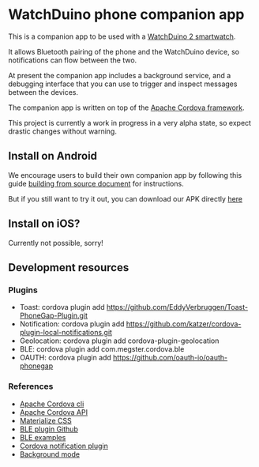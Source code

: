 # WatchDuino phone companion app

This is a companion app to be used with a
[WatchDuino 2 smartwatch](https://github.com/coconauts/watchduino2).

It allows Bluetooth pairing of the phone and the WatchDuino device,
so notifications can flow between the two.

At present the companion app includes a background service, and a
debugging interface that you can use to trigger and inspect messages
between the devices.

The companion app is written on top of the
[Apache Cordova framework](https://cordova.apache.org/).

This project is currently a work in progress in a very alpha state, so expect drastic changes without warning.

## Install on Android

We encourage users to build their own companion app by following this guide [building from source document](docs/build.md) for instructions.

But if you still want to try it out, you can download our APK directly [here](watchduino2.apk)

## Install on iOS?

Currently not possible, sorry!

## Development resources

### Plugins

* Toast: cordova plugin add https://github.com/EddyVerbruggen/Toast-PhoneGap-Plugin.git
* Notification: cordova plugin add https://github.com/katzer/cordova-plugin-local-notifications.git
* Geolocation: cordova plugin add cordova-plugin-geolocation
* BLE: cordova plugin add com.megster.cordova.ble
* OAUTH: cordova plugin add https://github.com/oauth-io/oauth-phonegap

### References

* [Apache Cordova cli](https://cordova.apache.org/docs/en/5.1.1/guide_cli_index.md.html#The%20Command-Line%20Interface)
* [Apache Cordova API](https://cordova.apache.org/docs/en/5.1.1/cordova_plugins_pluginapis.md.html#Plugin%20APIs)
* [Materialize CSS](http://materializecss.com/)
* [BLE plugin Github](https://github.com/don/cordova-plugin-ble-central)
* [BLE examples](https://github.com/don/cordova-plugin-ble-central/tree/master/examples)
* [Cordova notification plugin](https://github.com/katzer/cordova-plugin-local-notifications)
* [Background mode](https://github.com/katzer/cordova-plugin-background-mode)
